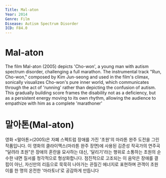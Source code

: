 ```yaml
---
Title: Mal-aton
Year: 2014
Genre: Film
Disease: Autism Spectrum Disorder
ICD: F84.0
---
```


# Mal-aton
The film Mal-aton (2005) depicts 'Cho-won', a young man with autism spectrum disorder, challenging a full marathon. The instrumental track "Run, Cho-won," composed by Kim Jun-seong and used in the film's climax, sonically visualizes Cho-won's pure inner world, which communicates through the act of 'running' rather than depicting the confusion of autism. This gradually building score frames the disability not as a deficiency, but as a persistent energy moving to its own rhythm, allowing the audience to empathize with him as a complete 'marathoner'

# 말아톤(Mal-aton)
영화 <말아톤>(2005)은 자폐 스펙트럼 장애를 가진 '초원'의 마라톤 완주 도전을 그린 작품입니다. 이 영화의 클라이맥스(마라톤 완주 장면)에 사용된 김준성 작곡가의 연주곡 "달려라 초원"은 장애의 혼란을 묘사하는 대신, '달리기'라는 행위로 소통하는 초원의 순수한 내면 질서를 청각적으로 형상화합니다. 점진적으로 고조되는 이 음악은 장애를 결핍이 아닌, 자신만의 리듬으로 묵묵히 나아가는 끈질긴 에너지로 표현하며 관객이 초원이를 한 명의 온전한 '마라토너'로 공감하게 만듭니다
